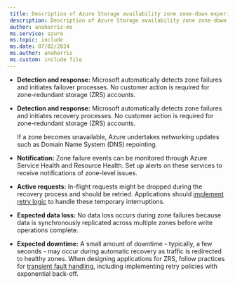 ```yaml
---
 title: Description of Azure Storage availability zone zone-down experience
 description: Description of Azure Storage availability zone zone-down experience
 author: anaharris-ms
 ms.service: azure
 ms.topic: include
 ms.date: 07/02/2024
 ms.author: anaharris
 ms.custom: include file
---
```


- **Detection and response:** Microsoft automatically detects zone failures and initiates failover processes. No customer action is required for zone-redundant storage (ZRS) accounts.
- **Detection and response:** Microsoft automatically detects zone failures and initiates recovery processes. No customer action is required for zone-redundant storage (ZRS) accounts.

    If a zone becomes unavailable, Azure undertakes networking updates such as Domain Name System (DNS) repointing.

- **Notification:** Zone failure events can be monitored through Azure Service Health and Resource Health. Set up alerts on these services to receive notifications of zone-level issues.

- **Active requests:** In-flight requests might be dropped during the recovery process and should be retried. Applications should [implement retry logic](#transient-faults) to handle these temporary interruptions.

- **Expected data loss:** No data loss occurs during zone failures because data is synchronously replicated across multiple zones before write operations complete.

- **Expected downtime:** A small amount of downtime - typically, a few seconds - may occur during automatic recovery as traffic is redirected to healthy zones. When designing applications for ZRS, follow practices for [transient fault handling](#transient-faults), including implementing retry policies with exponential back-off.
